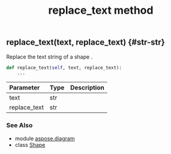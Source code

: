 ﻿---
title: replace_text method
second_title: Aspose.Diagram for Python via .NET API References
description: 
type: docs
weight: 210
url: /python-net/aspose.diagram/shape/replace_text/
is_root: false
---

## replace_text(text, replace_text) {#str-str}

Replace the text string of a shape .



```python
def replace_text(self, text, replace_text):
    ...
```


| Parameter | Type | Description |
| :- | :- | :- |
| text | str |  |
| replace_text | str |  |



### See Also
* module [aspose.diagram](../../)
* class [Shape](/diagram/python-net/aspose.diagram/shape)
